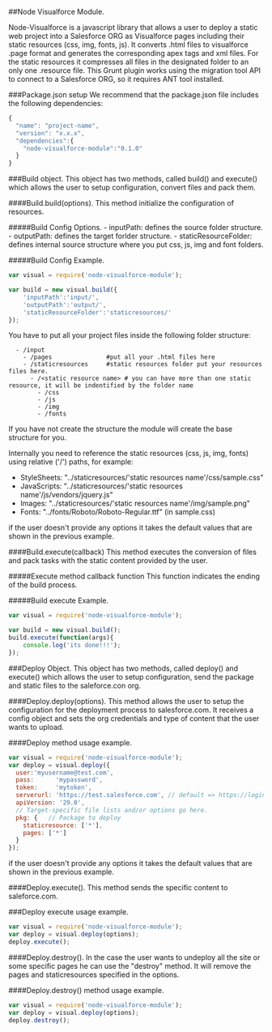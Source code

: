 ##Node Visualforce Module.

Node-Visualforce is a javascript library that allows a user to deploy a static web project into a Salesforce ORG as Visualforce pages including their static resources (css, img, fonts, js).
It converts .html files to visualforce .page format and generates the corresponding apex tags and xml files. For the static resources it compresses all files in the designated folder to an only one .resource file.
This Grunt plugin works using the migration tool API to connect to a Salesforce ORG, so it requires ANT tool installed.

###Package.json setup
We recommend that the package.json file includes the following dependencies:
```js
{
  "name": "project-name",
  "version": "x.x.x",
  "dependencies":{
    "node-visualforce-module":"0.1.0"
  }
}
```
###Build object.
This object has two methods, called build() and execute() which allows the user to setup configuration, convert files and pack them.

####Build.build(options).
This method initialize the configuration of resources.

#####Build Config Options.
	- inputPath: defines the source folder structure.
	- outputPath: defines the target forlder structure.
	- staticResourceFolder: defines internal source structure where you put css, js, img and font folders.

#####Build Config Example.
```js
var visual = require('node-visualforce-module');

var build = new visual.build({
	'inputPath':'input/',
	'outputPath':'output/',
	'staticResourceFolder':'staticresources/'
});
```
You have to put all your project files inside the following folder structure:
```shell
  - /input
    - /pages               #put all your .html files here
    - /staticresources     #static resources folder put your resources files here.
      - /<static resource name> # you can have more than one static resource, it will be indentified by the folder name
        - /css
        - /js
        - /img
        - /fonts
```
If you have not create the structure the module will create the base structure for you.

Internally you need to reference the static resources (css, js, img, fonts) using relative ('/') paths, for example:
- StyleSheets: "../staticresources/'static resources name'/css/sample.css"
- JavaScripts: "../staticresources/'static resources name'/js/vendors/jquery.js"
- Images: "../staticresources/'static resources name'/img/sample.png"
- Fonts:  "../fonts/Roboto/Roboto-Regular.ttf" (in sample.css)

if the user doesn't provide any options it takes the default values that are shown in the previous example.

####Build.execute(callback)
This method executes the conversion of files and pack tasks with the static content provided by the user.

#####Execute method callback function
This function indicates the ending of the build process.

#####Build execute Example.
```js
var visual = require('node-visualforce-module');

var build = new visual.build();
build.execute(function(args){
	console.log('its done!!!');
});
```

###Deploy Object.
This object has two methods, called deploy() and execute() which allows the user to setup configuration, send the package and static files to the saleforce.con org.

####Deploy.deploy(options).
This method allows the user to setup the configuration for the deployment process to salesforce.com. It receives a config object
and sets the org credentials and type of content that the user wants to upload.

####Deploy method usage example.
```js
var visual = require('node-visualforce-module');
var deploy = visual.deploy({
  user:'myusername@test.com',
  pass:      'mypassword',
  token:     'mytoken',
  serverurl: 'https://test.salesforce.com', // default => https://login.salesforce.com
  apiVersion: '29.0',
  // Target-specific file lists and/or options go here.
  pkg: {   // Package to deploy
    staticresource: ['*'],
    pages: ['*']
  }
});
```
if the user doesn't provide any options it takes the default values that are shown in the previous example.

####Deploy.execute().
This method sends the specific content to saleforce.com.

###Deploy execute usage example.
```js
var visual = require('node-visualforce-module');
var deploy = visual.deploy(options);
deploy.execute();
```
####Deploy.destroy().
In the case the user wants to undeploy all the site or some specific pages he can use the "destroy" method. It will remove the pages and staticresources specified in the options.

####Deploy.destroy() method usage example.
```js
var visual = require('node-visualforce-module');
var deploy = visual.deploy(options);
deploy.destroy();
```
